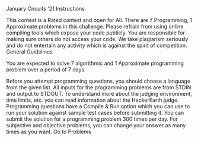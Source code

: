 January Circuits '21
Instructions

This contest is a Rated contest and open for All.
There are 7 Programming, 1 Approximate problems in this challenge.
Please refrain from using online compiling tools which expose your code publicly. You are responsible for making sure others do not access your code. We take plagiarism seriously and do not entertain any activity which is against the spirit of competition.
General Guidelines

You are expected to solve 7 algorithmic and 1 Approximate programming problem over a period of 7 days. 

Before you attempt programming questions, you should choose a language from the given list.
All inputs for the programming problems are from STDIN and output to STDOUT.
To understand more about the judging environment, time limits, etc. you can read information about the HackerEarth judge.
Programming questions have a Compile & Run option which you can use to run your solution against sample test cases before submitting it.
You can submit the solution for a programming problem 300 times per day. For subjective and objective problems, you can change your answer as many times as you want.
Go to Problems 
